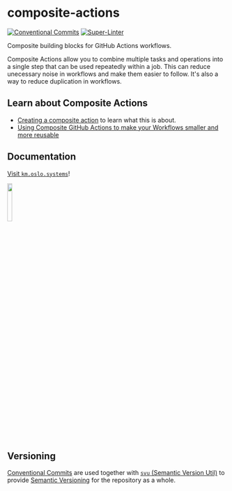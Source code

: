 # composite-actions

[![Conventional Commits](https://img.shields.io/badge/Conventional%20Commits-1.0.0-%23FE5196?logo=conventionalcommits&logoColor=white)](https://conventionalcommits.org)
[![Super-Linter](https://github.com/oslokommune/composite-actions/actions/workflows/superlinter.yml/badge.svg)](https://github.com/oslokommune/composite-actions/actions/workflows/superlinter.yml)

Composite building blocks for GitHub Actions workflows.

Composite Actions allow you to combine multiple tasks and operations into a single step that can be used repeatedly within a job. This can reduce unecessary noise in workflows and make them easier to follow. It's also a way to reduce duplication in workflows.

## Learn about Composite Actions

- [Creating a composite action](https://docs.github.com/en/actions/creating-actions/creating-a-composite-action) to learn what this is about.
- [Using Composite GitHub Actions to make your Workflows smaller and more reusable](https://wallis.dev/blog/composite-github-actions)

## Documentation

[Visit `km.oslo.systems`](https://km.oslo.systems/ci-cd.html)!

<a href="https://km.oslo.systems"><img src="https://user-images.githubusercontent.com/1691190/203021338-e37930c3-cb34-446d-add0-646f93b97924.svg" width=15% height=15%></a>

## Versioning

[Conventional Commits](https://www.conventionalcommits.org) are used together with [`svu` (Semantic Version Util)](https://github.com/caarlos0/svu) to provide [Semantic Versioning](https://semver.org/) for the repository as a whole.
